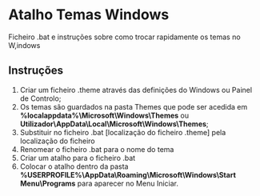 # Atalho Temas Windows

Ficheiro .bat e instruções sobre como trocar rapidamente os temas no W,indows

## Instruções
1. Criar um ficheiro .theme através das definições do Windows ou Painel de Controlo;
2. Os temas são guardados na pasta Themes que pode ser acedida em  **%localappdata%\Microsoft\Windows\Themes** ou **Utilizador\AppData\Local\Microsoft\Windows\Themes**;
3. Substituir no ficheiro .bat [localização do ficheiro .theme] pela localização do ficheiro
4. Renomear o ficheiro .bat para o nome do tema
5. Criar um atalho para o ficheiro .bat
6. Colocar o atalho dentro da pasta **%USERPROFILE%\AppData\Roaming\Microsoft\Windows\Start Menu\Programs** para aparecer no Menu Iniciar.